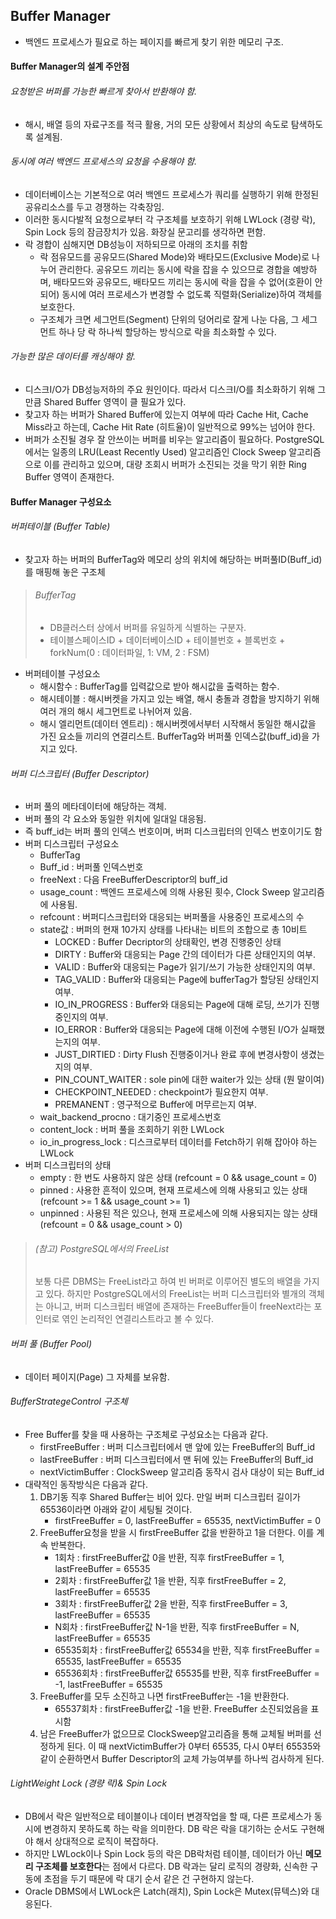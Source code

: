 ## Buffer Manager
- 백엔드 프로세스가 필요로 하는 페이지를 빠르게 찾기 위한 메모리 구조.

#### Buffer Manager의 설계 주안점
###### 요청받은 버퍼를 가능한 빠르게 찾아서 반환해야 함.
- 해시, 배열 등의 자료구조를 적극 활용, 거의 모든 상황에서 최상의 속도로 탐색하도록 설계됨.

###### 동시에 여러 백엔드 프로세스의 요청을 수용해야 함.
- 데이터베이스는 기본적으로 여러 백엔드 프로세스가 쿼리를 실행하기 위해 한정된 공유리소스를 두고 경쟁하는 각축장임.
- 이러한 동시다발적 요청으로부터 각 구조체를 보호하기 위해 LWLock (경량 락), Spin Lock 등의 잠금장치가 있음. 화장실 문고리를 생각하면 편함.
- 락 경합이 심해지면 DB성능이 저하되므로 아래의 조치를 취함
  - 락 점유모드를 공유모드(Shared Mode)와 배타모드(Exclusive Mode)로 나누어 관리한다. 공유모드 끼리는 동시에 락을 잡을 수 있으므로 경합을 예방하며, 배타모드와 공유모드, 배타모드 끼리는 동시에 락을 잡을 수 없어(호환이 안되어) 동시에 여러 프로세스가 변경할 수 없도록 직렬화(Serialize)하여 객체를 보호한다.
  - 구조체가 크면 세그먼트(Segment) 단위의 덩어리로 잘게 나눈 다음, 그 세그먼트 하나 당 락 하나씩 할당하는 방식으로 락을 최소화할 수 있다.
  
###### 가능한 많은 데이터를 캐싱해야 함.
- 디스크I/O가 DB성능저하의 주요 원인이다. 따라서 디스크I/O를 최소화하기 위해 그만큼 Shared Buffer 영역이 클 필요가 있다.
- 찾고자 하는 버퍼가 Shared Buffer에 있는지 여부에 따라 Cache Hit, Cache Miss라고 하는데, Cache Hit Rate (히트율)이 일반적으로 99%는 넘어야 한다.
- 버퍼가 소진될 경우 잘 안쓰이는 버퍼를 비우는 알고리즘이 필요하다. PostgreSQL에서는 일종의 LRU(Least Recently Used) 알고리즘인 Clock Sweep 알고리즘으로 이를 관리하고 있으며, 대량 조회시 버퍼가 소진되는 것을 막기 위한 Ring Buffer 영역이 존재한다.

#### Buffer Manager 구성요소
###### 버퍼테이블 (Buffer Table)
- 찾고자 하는 버퍼의 BufferTag와 메모리 상의 위치에 해당하는 버퍼풀ID(Buff_id)를 매핑해 놓은 구조체
> ###### BufferTag
> - DB클러스터 상에서 버퍼를 유일하게 식별하는 구분자.
> - 테이블스페이스ID + 데이터베이스ID + 테이블번호 + 블록번호 + forkNum(0 : 데이터파일, 1: VM, 2 : FSM)
- 버퍼테이블 구성요소
  - 해시함수 : BufferTag를 입력값으로 받아 해시값을 출력하는 함수.
  - 해시테이블 : 해시버켓을 가지고 있는 배열, 해시 충돌과 경합을 방지하기 위해 여러 개의 해시 세그먼트로 나뉘어져 있음.
  - 해시 엘리먼트(데이터 엔트리) : 해시버켓에서부터 시작해서 동일한 해시값을 가진 요소들 끼리의 연결리스트. BufferTag와 버퍼풀 인덱스값(buff_id)을 가지고 있다.

###### 버퍼 디스크립터 (Buffer Descriptor)
- 버퍼 풀의 메타데이터에 해당하는 객체.
- 버퍼 풀의 각 요소와 동일한 위치에 일대일 대응됨.
- 즉 buff_id는 버퍼 풀의 인덱스 번호이며, 버퍼 디스크립터의 인덱스 번호이기도 함
- 버퍼 디스크립터 구성요소
  - BufferTag
  - Buff_id : 버퍼풀 인덱스번호
  - freeNext : 다음 FreeBufferDescriptor의 buff_id
  - usage_count : 백엔드 프로세스에 의해 사용된 횟수, Clock Sweep 알고리즘에 사용됨.
  - refcount : 버퍼디스크립터와 대응되는 버퍼풀을 사용중인 프로세스의 수
  - state값 : 버퍼의 현재 10가지 상태를 나타내는 비트의 조합으로 총 10비트
    - LOCKED : Buffer Decriptor의 상태확인, 변경 진행중인 상태
    - DIRTY : Buffer와 대응되는 Page 간의 데이터가 다른 상태인지의 여부.
    - VALID : Buffer와 대응되는 Page가 읽기/쓰기 가능한 상태인지의 여부.
    - TAG_VALID : Buffer와 대응되는 Page에 bufferTag가 할당된 상태인지 여부.
    - IO_IN_PROGRESS : Buffer와 대응되는 Page에 대해 로딩, 쓰기가 진행중인지의 여부.
    - IO_ERROR : Buffer와 대응되는 Page에 대해 이전에 수행된 I/O가 실패했는지의 여부.
    - JUST_DIRTIED : Dirty Flush 진행중이거나 완료 후에 변경사항이 생겼는지의 여부.
    - PIN_COUNT_WAITER : sole pin에 대한 waiter가 있는 상태 (뭔 말이여)
    - CHECKPOINT_NEEDED : checkpoint가 필요한지 여부.
    - PREMANENT : 영구적으로 Buffer에 머무르는지 여부.
  - wait_backend_procno : 대기중인 프로세스번호
  - content_lock : 버퍼 풀을 조회하기 위한 LWLock
  - io_in_progress_lock : 디스크로부터 데이터를 Fetch하기 위해 잡아야 하는 LWLock
- 버퍼 디스크립터의 상태
  - empty : 한 번도 사용하지 않은 상태 (refcount = 0 && usage_count = 0)
  - pinned : 사용한 흔적이 있으며, 현재 프로세스에 의해 사용되고 있는 상태 (refcount >= 1 && usage_count >= 1)
  - unpinned : 사용된 적은 있으나, 현재 프로세스에 의해 사용되지는 않는 상태 (refcount = 0 && usage_count > 0)

> ###### (참고) PostgreSQL에서의 FreeList
> 보통 다른 DBMS는 FreeList라고 하여 빈 버퍼로 이루어진 별도의 배열을 가지고 있다.
> 하지만 PostgreSQL에서의 FreeList는 버퍼 디스크립터와 별개의 객체는 아니고, 버퍼 디스크립터 배열에 존재하는 FreeBuffer들이 freeNext라는 포인터로 엮인 논리적인 연결리스트라고 볼 수 있다.

###### 버퍼 풀 (Buffer Pool)
- 데이터 페이지(Page) 그 자체를 보유함.

###### BufferStrategeControl 구조체
- Free Buffer를 찾을 때 사용하는 구조체로 구성요소는 다음과 같다.
  - firstFreeBuffer : 버퍼 디스크립터에서 맨 앞에 있는 FreeBuffer의 Buff_id
  - lastFreeBuffer : 버퍼 디스크립터에서 맨 뒤에 있는 FreeBuffer의 Buff_id
  - nextVictimBuffer : ClockSweep 알고리즘 동작시 검사 대상이 되는 Buff_id
- 대략적인 동작방식은 다음과 같다.
  1. DB기동 직후 Shared Buffer는 비어 있다. 만일 버퍼 디스크립터 길이가 65536이라면 아래와 같이 세팅될 것이다.
     - firstFreeBuffer = 0, lastFreeBuffer = 65535, nextVictimBuffer = 0
  2. FreeBuffer요청을 받을 시 firstFreeBuffer 값을 반환하고 1을 더한다. 이를 계속 반복한다.
     - 1회차 : firstFreeBuffer값 0을 반환, 직후 firstFreeBuffer = 1, lastFreeBuffer = 65535
     - 2회차 : firstFreeBuffer값 1을 반환, 직후 firstFreeBuffer = 2, lastFreeBuffer = 65535
     - 3회차 : firstFreeBuffer값 2을 반환, 직후 firstFreeBuffer = 3, lastFreeBuffer = 65535
     - N회차 : firstFreeBuffer값 N-1을 반환, 직후 firstFreeBuffer = N, lastFreeBuffer = 65535
     - 65535회차 : firstFreeBuffer값 65534을 반환, 직후 firstFreeBuffer = 65535, lastFreeBuffer = 65535
     - 65536회차 : firstFreeBuffer값 65535를 반환, 직후 firstFreeBuffer = -1, lastFreeBuffer = 65535
  3. FreeBuffer를 모두 소진하고 나면 firstFreeBuffer는 -1을 반환한다.
     - 65537회차 : firstFreeBuffer값 -1을 반환. FreeBuffer 소진되었음을 표시함
  4. 남은 FreeBuffer가 없으므로 ClockSweep알고리즘을 통해 교체될 버퍼를 선정하게 된다. 이 때 nextVictimBuffer가 0부터 65535, 다시 0부터 65535와 같이 순환하면서 Buffer Descriptor의 교체 가능여부를 하나씩 검사하게 된다.

###### LightWeight Lock (경량 락)& Spin Lock
- DB에서 락은 일반적으로 테이블이나 데이터 변경작업을 할 때, 다른 프로세스가 동시에 변경하지 못하도록 하는 락을 의미한다. DB 락은 락을 대기하는 순서도 구현해야 해서 상대적으로 로직이 복잡하다.
- 하지만 LWLock이나 Spin Lock 등의 락은 DB락처럼 테이블, 데이터가 아닌 **메모리 구조체를 보호한다**는 점에서 다르다. DB 락과는 달리 로직의 경량화, 신속한 구동에 초점을 두기 때문에 락 대기 순서 같은 건 구현하지 않는다.
- Oracle DBMS에서 LWLock은 Latch(래치), Spin Lock은 Mutex(뮤텍스)와 대응된다.
